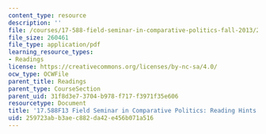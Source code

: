```yaml
---
content_type: resource
description: ''
file: /courses/17-588-field-seminar-in-comparative-politics-fall-2013/259723abb3aec882da42e456b071a516_MIT17_588F13_ReadingHints.pdf
file_size: 260461
file_type: application/pdf
learning_resource_types:
- Readings
license: https://creativecommons.org/licenses/by-nc-sa/4.0/
ocw_type: OCWFile
parent_title: Readings
parent_type: CourseSection
parent_uid: 31f8d3e7-3704-b978-f717-f3971f35e606
resourcetype: Document
title: '17.588F13 Field Seminar in Comparative Politics: Reading Hints'
uid: 259723ab-b3ae-c882-da42-e456b071a516
---
```

